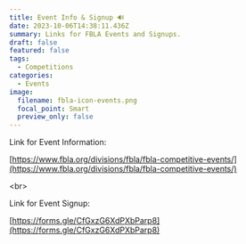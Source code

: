 ```yaml
---
title: Event Info & Signup 🔊
date: 2023-10-06T14:38:11.436Z
summary: L﻿inks for FBLA Events and Signups.
draft: false
featured: false
tags:
  - Competitions
categories:
  - Events
image:
  filename: fbla-icon-events.png
  focal_point: Smart
  preview_only: false
---
```

L﻿ink for Event Information:

[https://www.fbla.org/​divisions/fbla/fbla-​competitive-events/](https://www.fbla.org/divisions/fbla/fbla-competitive-events/)

<﻿br>

L﻿ink for Event Signup:

[https://forms.gle/​CfGxzG6XdPXbParp8](https://forms.gle/CfGxzG6XdPXbParp8)